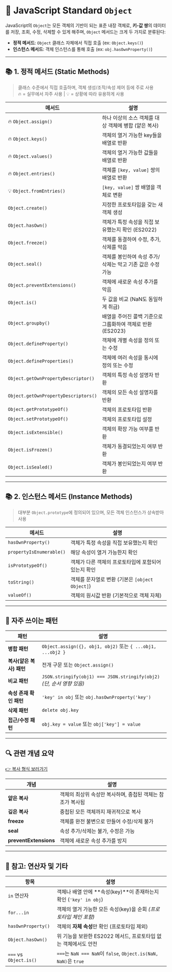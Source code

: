# 🚀 JavaScript Standard `Object`

JavaScript의 `Object`는 모든 객체의 기반이 되는 표준 내장 객체로, **키-값 쌍**의 데이터를 저장, 조회, 수정, 삭제할 수 있게 해주며, `Object` 메서드는 크게 두 가지로 분류된다:

- **정적 메서드**: `Object` 클래스 자체에서 직접 호출 (ex: `Object.keys()`)
- **인스턴스 메서드**: 객체 인스턴스를 통해 호출 (ex: `obj.hasOwnProperty()`)

---

## 📚 1. 정적 메서드 (Static Methods)

> 클래스 수준에서 직접 호출하며, 객체 생성/조작/속성 제어 등에 주로 사용  
> 🔥 = 실무에서 자주 사용 | 💡 = 상황에 따라 유용하게 사용

| 메서드                                  | 설명 |
|----------------------------------------|------|
| 🔥 `Object.assign()`                   | 하나 이상의 소스 객체를 대상 객체에 병합 (얕은 복사) |
| 🔥 `Object.keys()`                     | 객체의 열거 가능한 key들을 배열로 반환 |
| 🔥 `Object.values()`                   | 객체의 열거 가능한 값들을 배열로 반환 |
| 🔥 `Object.entries()`                  | 객체를 `[key, value]` 쌍의 배열로 반환 |
| 💡 `Object.fromEntries()`              | `[key, value]` 쌍 배열을 객체로 변환 |
| `Object.create()`                      | 지정한 프로토타입을 갖는 새 객체 생성 |
| `Object.hasOwn()`                      | 객체가 특정 속성을 직접 보유했는지 확인 (ES2022) |
| `Object.freeze()`                      | 객체를 동결하여 수정, 추가, 삭제를 막음 |
| `Object.seal()`                        | 객체를 봉인하여 속성 추가/삭제는 막고 기존 값은 수정 가능 |
| `Object.preventExtensions()`           | 객체에 새로운 속성 추가를 막음 |
| `Object.is()`                          | 두 값을 비교 (NaN도 동일하게 취급) |
| `Object.groupby()`                     | 배열을 주어진 콜백 기준으로 그룹화하여 객체로 반환 (ES2023) |
| `Object.defineProperty()`              | 객체에 개별 속성을 정의 또는 수정 |
| `Object.defineProperties()`            | 객체에 여러 속성을 동시에 정의 또는 수정 |
| `Object.getOwnPropertyDescriptor()`    | 객체의 특정 속성 설명자 반환 |
| `Object.getOwnPropertyDescriptors()`   | 객체의 모든 속성 설명자를 반환 |
| `Object.getPrototypeOf()`              | 객체의 프로토타입 반환 |
| `Object.setPrototypeOf()`              | 객체의 프로토타입 설정 |
| `Object.isExtensible()`                | 객체의 확장 가능 여부를 반환 |
| `Object.isFrozen()`                    | 객체가 동결되었는지 여부 반환 |
| `Object.isSealed()`                    | 객체가 봉인되었는지 여부 반환 |

---

## 📚 2. 인스턴스 메서드 (Instance Methods)

> 대부분 `Object.prototype`에 정의되어 있으며, 모든 객체 인스턴스가 상속받아 사용

| 메서드                    | 설명 |
|---------------------------|------|
| `hasOwnProperty()`        | 객체가 특정 속성을 직접 보유했는지 확인 |
| `propertyIsEnumerable()`  | 해당 속성이 열거 가능한지 확인 |
| `isPrototypeOf()`         | 객체가 다른 객체의 프로토타입에 포함되어 있는지 확인 |
| `toString()`              | 객체를 문자열로 변환 (기본은 `[object Object]`) |
| `valueOf()`               | 객체의 원시값 반환 (기본적으로 객체 자체) |

---

## 🧩 자주 쓰이는 패턴

| 패턴                      | 설명 |
|---------------------------|------|
| **병합 패턴**             | `Object.assign({}, obj1, obj2)` 또는 `{ ...obj1, ...obj2 }` |
| **복사(얕은 복사) 패턴**  | 전개 구문 또는 `Object.assign()` |
| **비교 패턴**             | `JSON.stringify(obj1) === JSON.stringify(obj2)` *(단, 순서 영향 있음)* |
| **속성 존재 확인 패턴**   | `'key' in obj` 또는 `obj.hasOwnProperty('key')` |
| **삭제 패턴**             | `delete obj.key` |
| **접근/수정 패턴**        | `obj.key = value` 또는 `obj['key'] = value` |

---

## 🔍 관련 개념 요약
[👉 복사 형식 보러가기](https://github.com/jbeat30/javascript-fundamentals/blob/main/documents/standard-array.md#-%EB%B3%B5%EC%82%AC-%ED%98%95%EC%8B%9D%EC%9D%98-%EC%A2%85%EB%A5%98)

| 개념                  | 설명 |
|------------------------|------|
| **얕은 복사**          | 객체의 최상위 속성만 복사하며, 중첩된 객체는 참조가 복사됨 |
| **깊은 복사**          | 중첩된 모든 객체까지 재귀적으로 복사 |
| **freeze**             | 객체를 완전 불변으로 만들어 수정/삭제 불가 |
| **seal**               | 속성 추가/삭제는 불가, 수정은 가능 |
| **preventExtensions**  | 객체에 새로운 속성 추가를 방지 |

---

## 📌 참고: 연산자 및 기타

| 항목                     | 설명 |
|--------------------------|------|
| `in` 연산자              | 객체나 배열 안에 **속성(key)**이 존재하는지 확인 (`'key' in obj`) |
| `for...in`               | 객체의 열거 가능한 모든 속성(key)을 순회 *(프로토타입 체인 포함)* |
| `hasOwnProperty()`       | 객체의 **자체 속성**만 확인 (프로토타입 제외) |
| `Object.hasOwn()`        | 위 기능을 보완한 ES2022 메서드, 프로토타입 없는 객체에서도 안전 |
| `===` vs `Object.is()`   | `===`는 `NaN === NaN`이 `false`, `Object.is(NaN, NaN)`은 `true` |